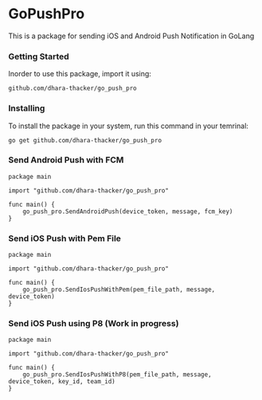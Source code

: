 # GoPushPro

This is a package for sending iOS and Android Push Notification in GoLang

### Getting Started

Inorder to use this package, import it using: 

```
github.com/dhara-thacker/go_push_pro
```

### Installing

To install the package in your system, run this command in your temrinal:

```
go get github.com/dhara-thacker/go_push_pro
```

### Send Android Push with FCM

```
package main

import "github.com/dhara-thacker/go_push_pro"

func main() {
	go_push_pro.SendAndroidPush(device_token, message, fcm_key)
}
```

### Send iOS Push with Pem File

```
package main

import "github.com/dhara-thacker/go_push_pro"

func main() {
	go_push_pro.SendIosPushWithPem(pem_file_path, message, device_token)
}
```

### Send iOS Push using P8 (Work in progress)

```
package main

import "github.com/dhara-thacker/go_push_pro"

func main() {
	go_push_pro.SendIosPushWithP8(pem_file_path, message, device_token, key_id, team_id)
}
```
